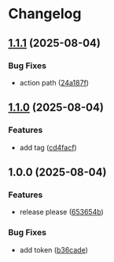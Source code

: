 # Changelog

## [1.1.1](https://github.com/davidshen84/dos2unix/compare/v1.1.0...v1.1.1) (2025-08-04)


### Bug Fixes

* action path ([24a187f](https://github.com/davidshen84/dos2unix/commit/24a187fc31b911d3163b8e7d3cde5b20328d8196))

## [1.1.0](https://github.com/davidshen84/dos2unix/compare/v1.0.0...v1.1.0) (2025-08-04)


### Features

* add tag ([cd4facf](https://github.com/davidshen84/dos2unix/commit/cd4facf75934c399359cb83b05e7ab47c7ae9aae))

## 1.0.0 (2025-08-04)


### Features

* release please ([653654b](https://github.com/davidshen84/dos2unix/commit/653654bf584c931af67a4e1d1e6c92662d6da792))


### Bug Fixes

* add token ([b36cade](https://github.com/davidshen84/dos2unix/commit/b36cadea12ab21ac5045ab4cc03f81577b22c611))
